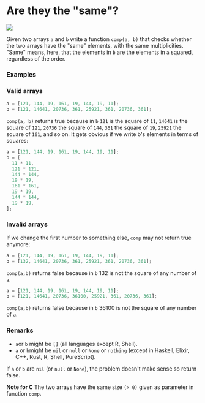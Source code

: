 # Are they the "same"?

![](https://img.shields.io/badge/Difficulty-6kyu-yellow?logo=codewars)

Given two arrays `a` and `b` write a function `comp(a, b)` that checks whether the two arrays have the "same" elements, with the same multiplicities. "Same" means, here, that the elements in `b` are the elements in `a` squared, regardless of the order.

### Examples

### Valid arrays

```js
a = [121, 144, 19, 161, 19, 144, 19, 11];
b = [121, 14641, 20736, 361, 25921, 361, 20736, 361];
```

`comp(a, b)` returns true because in `b` `121` is the square of `11`, `14641` is the square of `121`, `20736` the square of `144`, `361` the square of `19`, `25921` the square of `161`, and so on. It gets obvious if we write b's elements in terms of squares:

```js
a = [121, 144, 19, 161, 19, 144, 19, 11];
b = [
  11 * 11,
  121 * 121,
  144 * 144,
  19 * 19,
  161 * 161,
  19 * 19,
  144 * 144,
  19 * 19,
];
```

### Invalid arrays

If we change the first number to something else, `comp` may not return true anymore:

```js
a = [121, 144, 19, 161, 19, 144, 19, 11];
b = [132, 14641, 20736, 361, 25921, 361, 20736, 361];
```

`comp(a,b)` returns false because in `b` 132 is not the square of any number of `a`.

```js
a = [121, 144, 19, 161, 19, 144, 19, 11];
b = [121, 14641, 20736, 36100, 25921, 361, 20736, 361];
```

`comp(a,b)` returns false because in `b` 36100 is not the square of any number of `a`.

### Remarks

- `a`or `b` might be `[]` (all languages except R, Shell).
- `a` or `b`might be `nil` or `null` or `None` or `nothing` (except in Haskell, Elixir, C++, Rust, R, Shell, PureScript).

If `a` or `b` are `nil` (or `null` or `None`), the problem doesn't make sense so return false.

**Note for C**
The two arrays have the same size `(> 0)` given as parameter in function `comp`.
